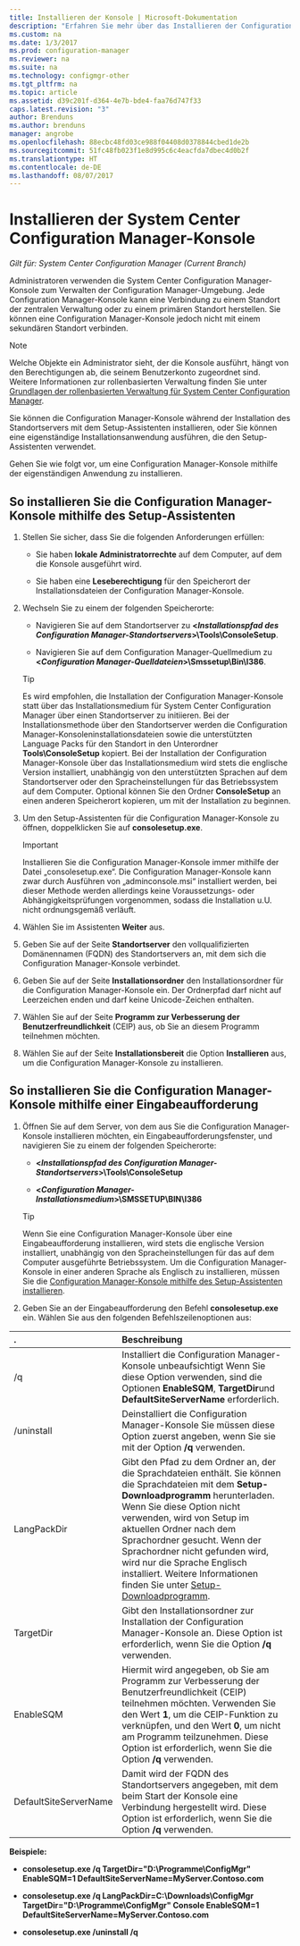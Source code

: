 ```yaml
---
title: Installieren der Konsole | Microsoft-Dokumentation
description: "Erfahren Sie mehr über das Installieren der Configuration Manager-Konsole, um eine Verbindung zu einem Standort der zentralen Verwaltung oder einem primären Standort herzustellen."
ms.custom: na
ms.date: 1/3/2017
ms.prod: configuration-manager
ms.reviewer: na
ms.suite: na
ms.technology: configmgr-other
ms.tgt_pltfrm: na
ms.topic: article
ms.assetid: d39c201f-d364-4e7b-bde4-faa76d747f33
caps.latest.revision: "3"
author: Brenduns
ms.author: brenduns
manager: angrobe
ms.openlocfilehash: 88ecbc48fd03ce988f04408d0378844cbed1de2b
ms.sourcegitcommit: 51fc48fb023f1e8d995c6c4eacfda7dbec4d0b2f
ms.translationtype: HT
ms.contentlocale: de-DE
ms.lasthandoff: 08/07/2017
---
```

# <a name="install-the-system-center-configuration-manager-console"></a>Installieren der System Center Configuration Manager-Konsole

*Gilt für: System Center Configuration Manager (Current Branch)*

Administratoren verwenden die System Center Configuration Manager-Konsole zum Verwalten der Configuration Manager-Umgebung. Jede Configuration Manager-Konsole kann eine Verbindung zu einem Standort der zentralen Verwaltung oder zu einem primären Standort herstellen. Sie können eine Configuration Manager-Konsole jedoch nicht mit einem sekundären Standort verbinden.

> [!NOTE]  
>  Welche Objekte ein Administrator sieht, der die Konsole ausführt, hängt von den Berechtigungen ab, die seinem Benutzerkonto zugeordnet sind. Weitere Informationen zur rollenbasierten Verwaltung finden Sie unter [Grundlagen der rollenbasierten Verwaltung für System Center Configuration Manager](../../../../core/understand/fundamentals-of-role-based-administration.md).  

 Sie können die Configuration Manager-Konsole während der Installation des Standortservers mit dem Setup-Assistenten installieren, oder Sie können eine eigenständige Installationsanwendung ausführen, die den Setup-Assistenten verwendet.  

 Gehen Sie wie folgt vor, um eine Configuration Manager-Konsole mithilfe der eigenständigen Anwendung zu installieren.  

## <a name="to-install-the-configuration-manager-console-by-using-the-setup-wizard"></a>So installieren Sie die Configuration Manager-Konsole mithilfe des Setup-Assistenten  

1.  Stellen Sie sicher, dass Sie die folgenden Anforderungen erfüllen:  

    -  Sie haben **lokale Administratorrechte** auf dem Computer, auf dem die Konsole ausgeführt wird.  

    -   Sie haben eine **Leseberechtigung** für den Speicherort der Installationsdateien der Configuration Manager-Konsole.  

2.  Wechseln Sie zu einem der folgenden Speicherorte:  

    -   Navigieren Sie auf dem Standortserver zu **<*Installationspfad des Configuration Manager-Standortservers*>\Tools\ConsoleSetup**.  

    -   Navigieren Sie auf dem Configuration Manager-Quellmedium zu **<*Configuration Manager-Quelldateien*>\Smssetup\Bin\I386**.  

    > [!TIP]  
    >  Es wird empfohlen, die Installation der Configuration Manager-Konsole statt über das Installationsmedium für System Center Configuration Manager über einen Standortserver zu initiieren. Bei der Installationsmethode über den Standortserver werden die Configuration Manager-Konsoleninstallationsdateien sowie die unterstützten Language Packs für den Standort in den Unterordner **Tools\ConsoleSetup** kopiert. Bei der Installation der Configuration Manager-Konsole über das Installationsmedium wird stets die englische Version installiert, unabhängig von den unterstützten Sprachen auf dem Standortserver oder den Spracheinstellungen für das Betriebssystem auf dem Computer. Optional können Sie den Ordner **ConsoleSetup** an einen anderen Speicherort kopieren, um mit der Installation zu beginnen.

3.  Um den Setup-Assistenten für die Configuration Manager-Konsole zu öffnen, doppelklicken Sie auf **consolesetup.exe**.  

    > [!IMPORTANT]  
    >  Installieren Sie die Configuration Manager-Konsole immer mithilfe der Datei „consolesetup.exe“. Die Configuration Manager-Konsole kann zwar durch Ausführen von „adminconsole.msi“ installiert werden, bei dieser Methode werden allerdings keine Voraussetzungs- oder Abhängigkeitsprüfungen vorgenommen, sodass die Installation u.U. nicht ordnungsgemäß verläuft.  

4.  Wählen Sie im Assistenten **Weiter** aus.  

5.  Geben Sie auf der Seite **Standortserver** den vollqualifizierten Domänennamen (FQDN) des Standortservers an, mit dem sich die Configuration Manager-Konsole verbindet.  

6.  Geben Sie auf der Seite **Installationsordner** den Installationsordner für die Configuration Manager-Konsole ein. Der Ordnerpfad darf nicht auf Leerzeichen enden und darf keine Unicode-Zeichen enthalten.  

7.  Wählen Sie auf der Seite **Programm zur Verbesserung der Benutzerfreundlichkeit** (CEIP) aus, ob Sie an diesem Programm teilnehmen möchten.  

8.  Wählen Sie auf der Seite **Installationsbereit** die Option **Installieren** aus, um die Configuration Manager-Konsole zu installieren.  

## <a name="to-install-the-configuration-manager-console-from-a-command-prompt"></a>So installieren Sie die Configuration Manager-Konsole mithilfe einer Eingabeaufforderung  

1.  Öffnen Sie auf dem Server, von dem aus Sie die Configuration Manager-Konsole installieren möchten, ein Eingabeaufforderungsfenster, und navigieren Sie zu einem der folgenden Speicherorte:  

    -   **<*Installationspfad des Configuration Manager-Standortservers*>\Tools\ConsoleSetup**  

    -   **<*Configuration Manager-Installationsmedium*>\SMSSETUP\BIN\I386**  

    > [!TIP]  
    >  Wenn Sie eine Configuration Manager-Konsole über eine Eingabeaufforderung installieren, wird stets die englische Version installiert, unabhängig von den Spracheinstellungen für das auf dem Computer ausgeführte Betriebssystem. Um die Configuration Manager-Konsole in einer anderen Sprache als Englisch zu installieren, müssen Sie die [Configuration Manager-Konsole mithilfe des Setup-Assistenten installieren](#to-install-the-configuration-manager-console-by-using-the-setup-wizard).  

2.  Geben Sie an der Eingabeaufforderung den Befehl **consolesetup.exe** ein. Wählen Sie aus den folgenden Befehlszeilenoptionen aus:  

|  .     | Beschreibung     |
  | :------------- | :------------- |
  |/q|Installiert die Configuration Manager-Konsole unbeaufsichtigt Wenn Sie diese Option verwenden, sind die Optionen **EnableSQM**, **TargetDir**und **DefaultSiteServerName** erforderlich.|  
  |/uninstall|Deinstalliert die Configuration Manager-Konsole Sie müssen diese Option zuerst angeben, wenn Sie sie mit der Option **/q** verwenden.|  
  |LangPackDir|Gibt den Pfad zu dem Ordner an, der die Sprachdateien enthält. Sie können die Sprachdateien mit dem **Setup-Downloadprogramm** herunterladen. Wenn Sie diese Option nicht verwenden, wird von Setup im aktuellen Ordner nach dem Sprachordner gesucht. Wenn der Sprachordner nicht gefunden wird, wird nur die Sprache Englisch installiert. Weitere Informationen finden Sie unter [Setup-Downloadprogramm](setup-downloader.md).|  
  |TargetDir|Gibt den Installationsordner zur Installation der Configuration Manager-Konsole an. Diese Option ist erforderlich, wenn Sie die Option **/q** verwenden.|  
  |EnableSQM|Hiermit wird angegeben, ob Sie am Programm zur Verbesserung der Benutzerfreundlichkeit (CEIP) teilnehmen möchten. Verwenden Sie den Wert **1**, um die CEIP-Funktion zu verknüpfen, und den Wert **0**, um nicht am Programm teilzunehmen. Diese Option ist erforderlich, wenn Sie die Option **/q** verwenden.|  
  |DefaultSiteServerName|Damit wird der FQDN des Standortservers angegeben, mit dem beim Start der Konsole eine Verbindung hergestellt wird. Diese Option ist erforderlich, wenn Sie die Option **/q** verwenden.|  


  **Beispiele:**

  -  **consolesetup.exe /q TargetDir="D:\Programme\ConfigMgr" EnableSQM=1 DefaultSiteServerName=MyServer.Contoso.com**  

  -  **consolesetup.exe /q LangPackDir=C:\Downloads\ConfigMgr TargetDir="D:\Programme\ConfigMgr" Console EnableSQM=1 DefaultSiteServerName=MyServer.Contoso.com**  

  -  **consolesetup.exe /uninstall /q**  
